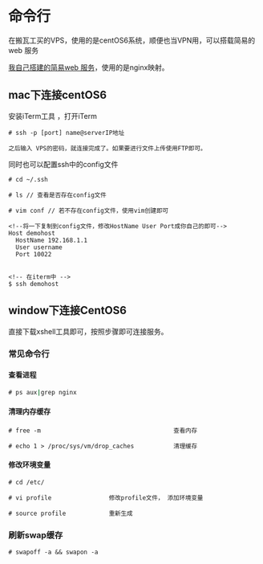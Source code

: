 # 命令行

在搬瓦工买的VPS，使用的是centOS6系统，顺便也当VPN用，可以搭载简易的web 服务

[我自己搭建的简易web 服务](http://www.didiheng.com)，使用的是nginx映射。

## mac下连接centOS6

安装iTerm工具 ，打开iTerm
```
# ssh -p [port] name@serverIP地址

之后输入 VPS的密码，就连接完成了。如果要进行文件上传使用FTP即可。

```

同时也可以配置ssh中的config文件
```
# cd ~/.ssh

# ls // 查看是否存在config文件

# vim conf // 若不存在config文件，使用vim创建即可

<!--将一下复制到config文件，修改HostName User Port成你自己的即可-->
Host demohost
  HostName 192.168.1.1
  User username
  Port 10022


<!-- 在iterm中 -->
$ ssh demohost
```


## window下连接CentOS6

直接下载xshell工具即可，按照步骤即可连接服务。


### 常见命令行

#### 查看进程
```cmd
# ps aux|grep nginx
```
#### 清理内存缓存
```
# free -m                                     查看内存

# echo 1 > /proc/sys/vm/drop_caches           清理缓存
```

#### 修改环境变量
```
# cd /etc/

# vi profile                修改profile文件， 添加环境变量

# source profile            重新生成
```

### 刷新swap缓存
```
# swapoff -a && swapon -a
```
